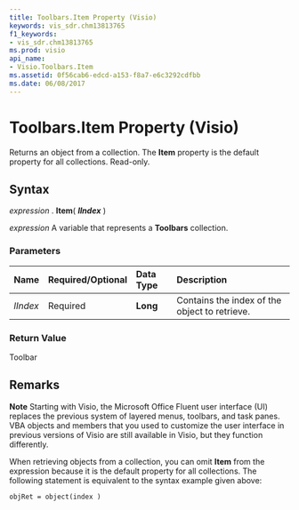```yaml
---
title: Toolbars.Item Property (Visio)
keywords: vis_sdr.chm13813765
f1_keywords:
- vis_sdr.chm13813765
ms.prod: visio
api_name:
- Visio.Toolbars.Item
ms.assetid: 0f56cab6-edcd-a153-f8a7-e6c3292cdfbb
ms.date: 06/08/2017
---
```



# Toolbars.Item Property (Visio)

Returns an object from a collection. The **Item** property is the default property for all collections. Read-only.


## Syntax

 _expression_ . **Item**( **_lIndex_** )

 _expression_ A variable that represents a **Toolbars** collection.


### Parameters



|**Name**|**Required/Optional**|**Data Type**|**Description**|
|:-----|:-----|:-----|:-----|
| _lIndex_|Required| **Long**|Contains the index of the object to retrieve.|

### Return Value

Toolbar


## Remarks


 **Note**  Starting with Visio, the Microsoft Office Fluent user interface (UI) replaces the previous system of layered menus, toolbars, and task panes. VBA objects and members that you used to customize the user interface in previous versions of Visio are still available in Visio, but they function differently.

When retrieving objects from a collection, you can omit **Item** from the expression because it is the default property for all collections. The following statement is equivalent to the syntax example given above:


```
objRet = object(index )
```


